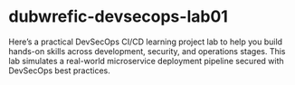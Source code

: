 # dubwrefic-devsecops-lab01
Here’s a practical DevSecOps CI/CD learning project lab to help you build hands-on skills across development, security, and operations stages. This lab simulates a real-world microservice deployment pipeline secured with DevSecOps best practices.

